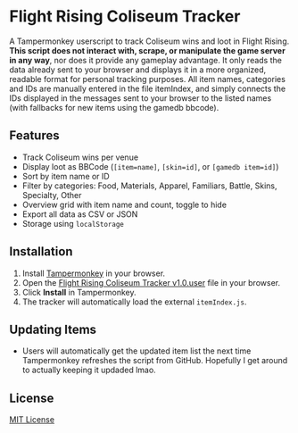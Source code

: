 # Flight Rising Coliseum Tracker

A Tampermonkey userscript to track Coliseum wins and loot in Flight Rising. **This script does not interact with, scrape, or manipulate the game server in any way**, nor does it provide any gameplay advantage. It only reads the data already sent to your browser and displays it in a more organized, readable format for personal tracking purposes. All item names, categories and IDs are manually entered in the file itemIndex, and simply connects the IDs displayed in the messages sent to your browser to the listed names (with fallbacks for new items using the gamedb bbcode).

## Features

- Track Coliseum wins per venue
- Display loot as BBCode (`[item=name]`, `[skin=id]`, or `[gamedb item=id]`)
- Sort by item name or ID
- Filter by categories: Food, Materials, Apparel, Familiars, Battle, Skins, Specialty, Other
- Overview grid with item name and count, toggle to hide
- Export all data as CSV or JSON
- Storage using `localStorage`

## Installation

1. Install [Tampermonkey](https://www.tampermonkey.net/) in your browser.
2. Open the [Flight Rising Coliseum Tracker v1.0.user](https://github.com/gremlincache/fr-coliseum-tracker/raw/refs/heads/main/Flight%20Rising%20Coliseum%20Tracker%20v1.0.user.js) file in your browser.
3. Click **Install** in Tampermonkey.
4. The tracker will automatically load the external `itemIndex.js`.

## Updating Items

- Users will automatically get the updated item list the next time Tampermonkey refreshes the script from GitHub. Hopefully I get around to actually keeping it updaded lmao.

## License

[MIT License](LICENSE)

